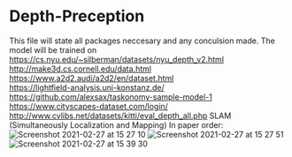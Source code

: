 # Depth-Preception
This file will state all packages neccesary and any conculsion made.
The model will be trained on 
https://cs.nyu.edu/~silberman/datasets/nyu_depth_v2.html  
http://make3d.cs.cornell.edu/data.html  
https://www.a2d2.audi/a2d2/en/dataset.html  
https://lightfield-analysis.uni-konstanz.de/  
https://github.com/alexsax/taskonomy-sample-model-1   
https://www.cityscapes-dataset.com/login/   
http://www.cvlibs.net/datasets/kitti/eval_depth_all.php 
SLAM (Simultaneously Localization and Mapping)
In paper order:
![Screenshot 2021-02-27 at 15 27 10](https://user-images.githubusercontent.com/51883968/109391704-53f5fe00-7910-11eb-91ac-65b6e4785518.png)
![Screenshot 2021-02-27 at 15 27 51](https://user-images.githubusercontent.com/51883968/109391709-5ce6cf80-7910-11eb-859e-54e9155f54bd.png)
![Screenshot 2021-02-27 at 15 39 30](https://user-images.githubusercontent.com/51883968/109392075-ff538280-7911-11eb-9db2-c81f874074be.png)


